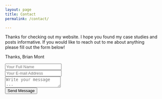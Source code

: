 ```yaml
---
layout: page
title: Contact
permalink: /contact/

---
```


Thanks for checking out my website. I hope you found my case studies and posts informative. If you would like to reach out to me about anything please fill out the form below!

Thanks,
Brian Mont

<form action="https://getsimpleform.com/messages?form_api_token=bf9ac70ecd711befee6b55ce8665958c" method="post">
  <!-- the redirect_to is optional, the form will redirect to the referrer on submission -->
  <input type='hidden' name='redirect_to' value='brianmont.com/thank-you' />
  <input type='text' name='name' placeholder='Your Full Name' /><br>
  <input type='email' name='email' placeholder='Your E-mail Address' /><br>
  <textarea name='message' placeholder='Write your message ...'></textarea><br>
  <input type='submit' value='Send Message' />
</form>